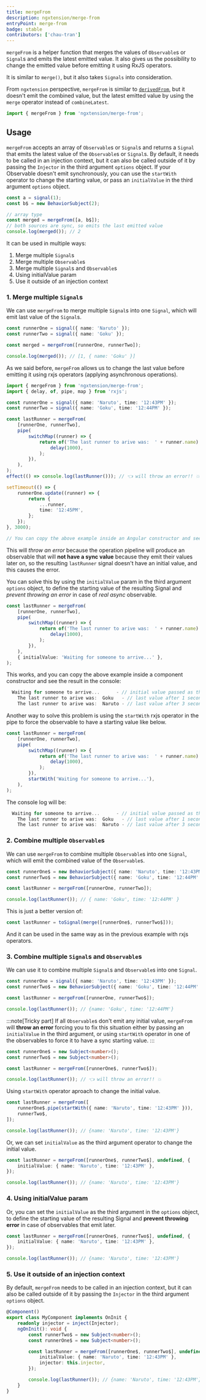 ```yaml
---
title: mergeFrom
description: ngxtension/merge-from
entryPoint: merge-from
badge: stable
contributors: ['chau-tran']
---
```


`mergeFrom` is a helper function that merges the values of `Observable`s or `Signal`s and emits the latest emitted value.
It also gives us the possibility to change the emitted value before emitting it using RxJS operators.

It is similar to `merge()`, but it also takes `Signals` into consideration.

From `ngxtension` perspective, `mergeFrom` is similar to [`derivedFrom`](/utilities/signals/derived-from), but it doesn't emit the combined value, but the latest emitted value by using the `merge` operator instead of `combineLatest`.

```ts
import { mergeFrom } from 'ngxtension/merge-from';
```

## Usage

`mergeFrom` accepts an array of `Observable`s or `Signal`s and returns a `Signal` that emits the latest value of the `Observable`s or `Signal`s.
By default, it needs to be called in an injection context, but it can also be called outside of it by passing the `Injector` in the third argument `options` object.
If your Observable doesn't emit synchronously, you can use the `startWith` operator to change the starting value, or pass an `initialValue` in the third argument `options` object.

```ts
const a = signal(1);
const b$ = new BehaviorSubject(2);

// array type
const merged = mergeFrom([a, b$]);
// both sources are sync, so emits the last emitted value
console.log(merged()); // 2
```

It can be used in multiple ways:

1. Merge multiple `Signal`s
2. Merge multiple `Observable`s
3. Merge multiple `Signal`s and `Observable`s
4. Using initialValue param
5. Use it outside of an injection context

### 1. Merge multiple `Signal`s

We can use `mergeFrom` to merge multiple `Signal`s into one `Signal`, which will emit last value of the `Signal`s.

```ts
const runnerOne = signal({ name: 'Naruto' });
const runnerTwo = signal({ name: 'Goku' });

const merged = mergeFrom([runnerOne, runnerTwo]);

console.log(merged()); // [1, { name: 'Goku' }]
```

As we said before, `mergeFrom` allows us to change the last value before emitting it using rxjs operators (applying asynchronous operations).

```ts
import { mergeFrom } from 'ngxtension/merge-from';
import { delay, of, pipe, map } from 'rxjs';

const runnerOne = signal({ name: 'Naruto', time: '12:43PM' });
const runnerTwo = signal({ name: 'Goku', time: '12:44PM' });

const lastRunner = mergeFrom(
	[runnerOne, runnerTwo],
	pipe(
		switchMap((runner) => {
			return of('The last runner to arive was:  ' + runner.name).pipe(
				delay(1000),
			);
		}),
	),
);
effect(() => console.log(lastRunner())); // 👈 will throw an error!! 💥

setTimeout(() => {
	runnerOne.update((runner) => {
		return {
			...runner,
			time: '12:45PM',
		};
	});
}, 3000);

// You can copy the above example inside an Angular constructor and see the result in the console.
```

This will _throw an error_ because the operation pipeline will produce an observable that will **not have a sync value** because they emit their values later on, so the resulting `lastRunner` signal doesn't have an initial value, and this causes the error.

You can solve this by using the `initialValue` param in the third argument `options` object, to define the starting value of the resulting Signal and _prevent throwing an error_ in case of _real async_ observable.

```ts
const lastRunner = mergeFrom(
	[runnerOne, runnerTwo],
	pipe(
		switchMap((runner) => {
			return of('The last runner to arive was:  ' + runner.name).pipe(
				delay(1000),
			);
		}),
	),
	{ initialValue: 'Waiting for someone to arrive...' },
);
```

This works, and you can copy the above example inside a component constructor and see the result in the console:

```ts
  Waiting for someone to arrive...      - // initial value passed as third argument
    The last runner to arive was:  Goku   - // last value after 1 second
    The last runner to arive was:  Naruto - // last value after 3 seconds
```

Another way to solve this problem is using the `startWith` rxjs operator in the pipe to force the observable to have a starting value like below.

```ts
const lastRunner = mergeFrom(
	[runnerOne, runnerTwo],
	pipe(
		switchMap((runner) => {
			return of('The last runner to arive was:  ' + runner.name).pipe(
				delay(1000),
			);
		}),
		startWith('Waiting for someone to arrive...'),
	),
);
```

The console log will be:

```ts
  Waiting for someone to arrive...      - // initial value passed as third argument
    The last runner to arive was:  Goku   - // last value after 1 second
    The last runner to arive was:  Naruto - // last value after 3 seconds
```

### 2. Combine multiple `Observable`s

We can use `mergeFrom` to combine multiple `Observable`s into one `Signal`, which will emit the combined value of the `Observable`s.

```ts
const runnerOne$ = new BehaviorSubject({ name: 'Naruto', time: '12:43PM' });
const runnerTwo$ = new BehaviorSubject({ name: 'Goku', time: '12:44PM' });

const lastRunner = mergeFrom([runnerOne, runnerTwo]);

console.log(lastRunner()); // { name: 'Goku', time: '12:44PM' }
```

This is just a better version of:

```ts
const lastRunner = toSignal(merge([runnerOne$, runnerTwo$]));
```

And it can be used in the same way as in the previous example with rxjs operators.

### 3. Combine multiple `Signal`s and `Observable`s

We can use it to combine multiple `Signal`s and `Observable`s into one `Signal`.

```ts
const runnerOne = signal({ name: 'Naruto', time: '12:43PM' });
const runnerTwo$ = new BehaviorSubject({ name: 'Goku', time: '12:44PM' });

const lastRunner = mergeFrom([runnerOne, runnerTwo$]);

console.log(lastRunner()); // {name: 'Goku', time: '12:44PM'}
```

:::note[Tricky part]
If all `Observable`s don't emit any initial value, `mergeFrom` will **throw an error** forcing you to fix this situation either by passing an `initialValue` in the third argument, or using `startWith` operator in one of the observables to force it to have a sync starting value.
:::

```ts
const runnerOne$ = new Subject<number>();
const runnerTwo$ = new Subject<number>();

const lastRunner = mergeFrom([runnerOne$, runnerTwo$]);

console.log(lastRunner()); // 👈 will throw an error!! 💥
```

Using `startWith` operator aproach to change the initial value.

```ts
const lastRunner = mergeFrom([
	runnerOne$.pipe(startWith({ name: 'Naruto', time: '12:43PM' })),
	runnerTwo$,
]);

console.log(lastRunner()); // {name: 'Naruto', time: '12:43PM'}
```

Or, we can set `initialValue` as the third argument operator to change the initial value.

```ts
const lastRunner = mergeFrom([runnerOne$, runnerTwo$], undefined, {
	initialValue: { name: 'Naruto', time: '12:43PM' },
});

console.log(lastRunner()); // {name: 'Naruto', time: '12:43PM'}
```

### 4. Using initialValue param

Or, you can set the `initialValue` as the third argument in the `options` object, to define the starting value of the resulting Signal and **prevent throwing error** in case of observables that emit later.

```ts
const lastRunner = mergeFrom([runnerOne$, runnerTwo$], undefined, {
	initialValue: { name: 'Naruto', time: '12:43PM' },
});

console.log(lastRunner()); // {name: 'Naruto', time: '12:43PM'}
```

### 5. Use it outside of an injection context

By default, `mergeFrom` needs to be called in an injection context, but it can also be called outside of it by passing the `Injector` in the third argument `options` object.

```ts
@Component()
export class MyComponent implements OnInit {
	readonly injector = inject(Injector);
	ngOnInit(): void {
		const runnerTwo$ = new Subject<number>();
		const runnerOne$ = new Subject<number>();

		const lastRunner = mergeFrom([runnerOne$, runnerTwo$], undefined, {
			initialValue: { name: 'Naruto', time: '12:43PM' },
			injector: this.injector,
		});

		console.log(lastRunner()); // {name: 'Naruto', time: '12:43PM'}
	}
}
```
